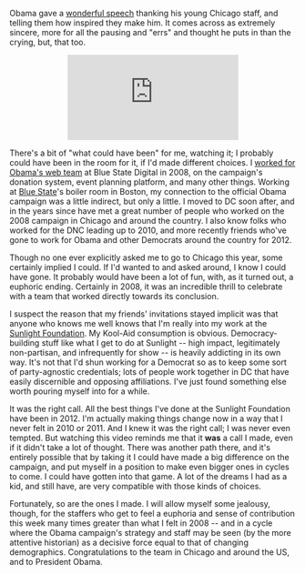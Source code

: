 Obama gave a <a href="https://my.barackobama.com/page/share/thank-you-from-president-obama?source=20121108_OFA_TWS">wonderful speech</a> thanking his young Chicago staff, and telling them how inspired they make him. It comes across as extremely sincere, more for all the pausing and "errs" and thought he puts in than the crying, but, that too.

<center><iframe class="youtube" src="http://www.youtube.com/embed/pBK2rfZt32g" frameborder="0" allowfullscreen></iframe></center>

There's a bit of "what could have been" for me, watching it; I probably could have been in the room for it, if I'd made different choices. I <a href="http://konklone.com/post/moving-on">worked for Obama's web team</a> at Blue State Digital in 2008, on the campaign's donation system, event planning platform, and many other things. Working at <a href="http://www.bluestatedigital.com/">Blue State</a>'s boiler room in Boston, my connection to the official Obama campaign was a little indirect, but only a little. I moved to DC soon after, and in the years since have met a great number of people who worked on the 2008 campaign in Chicago and around the country. I also know folks who worked for the DNC leading up to 2010, and more recently friends who've gone to work for Obama and other Democrats around the country for 2012. 

Though no one ever explicitly asked me to go to Chicago this year, some certainly implied I could. If I'd wanted to and asked around, I know I could have gone. It probably would have been a lot of fun, with, as it turned out, a euphoric ending. Certainly in 2008, it was an incredible thrill to celebrate with a team that worked directly towards its conclusion.

I suspect the reason that my friends' invitations stayed implicit was that anyone who knows me well knows that I'm really into my work at the <a href="http://sunlightfoundation.com/">Sunlight Foundation</a>. My Kool-Aid consumption is obvious. Democracy-building stuff like what I get to do at Sunlight -- high impact, legitimately non-partisan, and infrequently for show -- is heavily addicting in its own way. It's not that I'd shun working for a Democrat so as to keep some sort of party-agnostic credentials; lots of people work together in DC that have easily discernible and opposing affiliations. I've just found something else worth pouring myself into for a while.

It was the right call. All the best things I've done at the Sunlight Foundation have been in 2012. I'm actually making things change now in a way that I never felt in 2010 or 2011. And I knew it was the right call; I was never even tempted. But watching this video reminds me that it <strong>was</strong> a call I made, even if it didn't take a lot of thought. There was another path there, and it's entirely possible that by taking it I could have made a big difference on the campaign, and put myself in a position to make even bigger ones in cycles to come. I could have gotten into that game. A lot of the dreams I had as a kid, and still have, are very compatible with those kinds of choices.

Fortunately, so are the ones I made. I will allow myself some jealousy, though, for the staffers who get to feel a euphoria and sense of contribution this week many times greater than what I felt in 2008 -- and in a cycle where the Obama campaign's strategy and staff may be seen (by the more attentive historian) as a decisive force equal to that of changing demographics. Congratulations to the team in Chicago and around the US, and to President Obama.